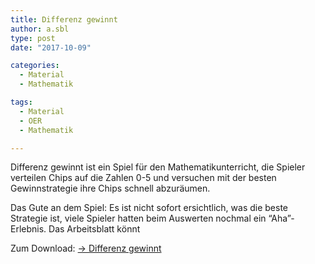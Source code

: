 ```yaml
---
title: Differenz gewinnt
author: a.sbl
type: post
date: "2017-10-09"

categories:
  - Material
  - Mathematik

tags:
  - Material
  - OER
  - Mathematik

---
```

Differenz gewinnt ist ein Spiel für den Mathematikunterricht, die Spieler verteilen Chips auf die Zahlen 0-5 und versuchen mit der besten Gewinnstrategie ihre Chips schnell abzuräumen.

Das Gute an dem Spiel: Es ist nicht sofort ersichtlich, was die beste Strategie ist, viele Spieler hatten beim Auswerten nochmal ein &#8220;Aha&#8221;-Erlebnis. Das Arbeitsblatt könnt

Zum Download: [-> Differenz gewinnt][1]

 [1]: https://cloud.it-teaching.de/index.php/s/fXwDwzwqxnPXwYB
